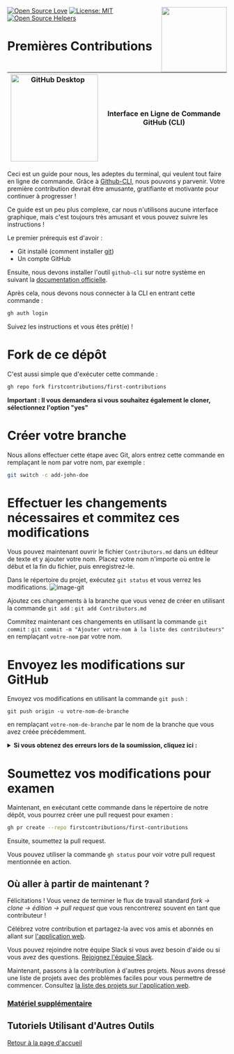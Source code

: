 

[![Open Source Love](https://badges.frapsoft.com/os/v1/open-source.svg?v=103)](https://github.com/ellerbrock/open-source-badges/)
[<img align="right" width="150" src="https://firstcontributions.github.io/assets/gui-tool-tutorials/github-desktop-tutorial/join-slack-team.png">](https://join.slack.com/t/firstcontributors/shared_invite/enQtNjkxNzQwNzA2MTMwLTVhMWJjNjg2ODRlNWZhNjIzYjgwNDIyZWYwZjhjYTQ4OTBjMWM0MmFhZDUxNzBiYzczMGNiYzcxNjkzZDZlMDM)
[![License: MIT](https://img.shields.io/badge/License-MIT-green.svg)](https://opensource.org/licenses/MIT)
[![Open Source Helpers](https://www.codetriage.com/roshanjossey/first-contributions/badges/users.svg)](https://www.codetriage.com/roshanjossey/first-contributions)


# Premières Contributions

| <img alt="GitHub Desktop" src="https://cdn.icon-icons.com/icons2/2157/PNG/512/github_git_hub_logo_icon_132878.png" width="200"> | Interface en Ligne de Commande GitHub (CLI) |
|------------------------------------------------------------------------------------------------------------------------------------------------------------------------------------------------------------------------------------------------------------------------------------------------------|-------------------------------------|

Ceci est un guide pour nous, les adeptes du terminal, qui veulent tout faire en ligne de commande. Grâce à [Github-CLI](https://cli.github.com/), nous pouvons y parvenir. Votre première contribution devrait être amusante, gratifiante et motivante pour continuer à progresser !

Ce guide est un peu plus complexe, car nous n'utilisons aucune interface graphique, mais c'est toujours très amusant et vous pouvez suivre les instructions !

Le premier prérequis est d'avoir :
- Git installé (comment installer [git](https://git-scm.com/downloads))
- Un compte GitHub

Ensuite, nous devons installer l'outil `github-cli` sur notre système en suivant la [documentation officielle](https://github.com/cli/cli#installation).

Après cela, nous devons nous connecter à la CLI en entrant cette commande : 
```bash 
gh auth login
```

Suivez les instructions et vous êtes prêt(e) !

# Fork de ce dépôt
C'est aussi simple que d'exécuter cette commande :

```bash
gh repo fork firstcontributions/first-contributions
```
**Important : Il vous demandera si vous souhaitez également le cloner, sélectionnez l'option "yes"**

# Créer votre branche
Nous allons effectuer cette étape avec Git, alors entrez cette commande en remplaçant le nom par votre nom, par exemple :
```bash 
git switch -c add-john-doe
```

# Effectuer les changements nécessaires et commitez ces modifications 
Vous pouvez maintenant ouvrir le fichier `Contributors.md` dans un éditeur de texte et y ajouter votre nom. Placez votre nom n'importe où entre le début et la fin du fichier, puis enregistrez-le.

Dans le répertoire du projet, exécutez `git status` et vous verrez les modifications.
![image-git](https://camo.githubusercontent.com/a35c4722d7aab337eefc655d1488f7b4dc038508e6adaf5e88e2e052a976f010/68747470733a2f2f6669727374636f6e747269627574696f6e732e6769746875622e696f2f6173736574732f526561646d652f6769742d7374617475732e706e67)

Ajoutez ces changements à la branche que vous venez de créer en utilisant la commande `git add` :
`git add Contributors.md`

Commitez maintenant ces changements en utilisant la commande `git commit` :
`git commit -m "Ajouter votre-nom à la liste des contributeurs"`
en remplaçant `votre-nom` par votre nom.

# Envoyez les modifications sur GitHub 
Envoyez vos modifications en utilisant la commande `git push` :

```
git push origin -u votre-nom-de-branche
```

en remplaçant `votre-nom-de-branche` par le nom de la branche que vous avez créée précédemment.

<details>
<summary> <strong>Si vous obtenez des erreurs lors de la soumission, cliquez ici :</strong> </summary>

- ### Erreur d'authentification
     <pre>remote: Support for password authentication was removed on August 13, 2021. Please use a personal access token instead.
  remote: Please see https://github.blog/2020-12-15-token-authentication-requirements-for-git-operations/ for more information.
  fatal: Authentication failed for 'https://github.com/<votre-nom-d'utilisateur>/first-contributions.git/'</pre>
  Suivez le [tutoriel GitHub](https://docs.github.com/en/authentication/connecting-to-github-with-ssh/adding-a-new-ssh-key-to-your-github-account) sur la génération et la configuration d'une clé SSH pour votre compte.

</details>

# Soumettez vos modifications pour examen
Maintenant, en exécutant cette commande dans le répertoire de notre dépôt, vous pourrez créer une pull request pour examen :

```bash 
gh pr create --repo firstcontributions/first-contributions
```

Ensuite, soumettez la pull request.

Vous pouvez utiliser la commande `gh status` pour voir votre pull request mentionnée en action.

## Où aller à partir de maintenant ?

Félicitations ! Vous venez de terminer le flux de travail standard _fork -> clone -> édition -> pull request_ que vous rencontrerez souvent en tant que contributeur !

Célébrez votre contribution et partagez-la avec vos amis et abonnés en allant sur [l'application web](https://firstcontributions.github.io/#social-share).

Vous pouvez rejoindre notre équipe Slack si vous avez besoin d'aide ou si vous avez des questions. [Rejoignez l'équipe Slack](https://join.slack.com/t/firstcontributors/shared_invite/zt-vchl8cde-S0KstI_jyCcGEEj7rSTQiA).

Maintenant, passons à la contribution à d'autres projets. Nous avons dressé une liste de projets avec des problèmes faciles pour vous permettre de commencer. Consultez [la liste des projets sur l'application web](https://firstcontributions.github.io/#project-list).

### [Matériel supplémentaire](additional-material/git_workflow_scenarios/additional-material.md)

## Tutoriels Utilisant d'Autres Outils

[Retour à la page d'accueil](https://github.com/firstcontributions/first-contributions#tutorials-using-other-tools)